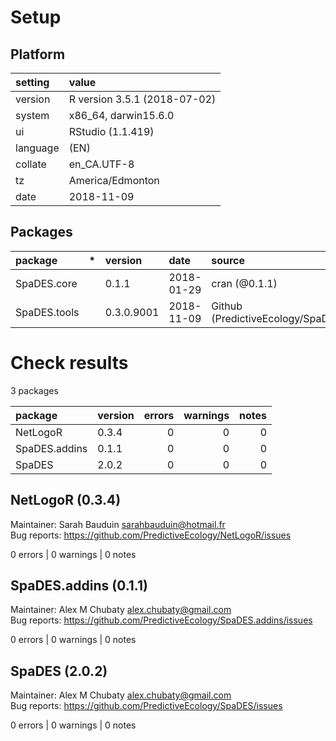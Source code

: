 # Setup

## Platform

|setting  |value                        |
|:--------|:----------------------------|
|version  |R version 3.5.1 (2018-07-02) |
|system   |x86_64, darwin15.6.0         |
|ui       |RStudio (1.1.419)            |
|language |(EN)                         |
|collate  |en_CA.UTF-8                  |
|tz       |America/Edmonton             |
|date     |2018-11-09                   |

## Packages

|package      |*  |version    |date       |source                                          |
|:------------|:--|:----------|:----------|:-----------------------------------------------|
|SpaDES.core  |   |0.1.1      |2018-01-29 |cran (@0.1.1)                                   |
|SpaDES.tools |   |0.3.0.9001 |2018-11-09 |Github (PredictiveEcology/SpaDES.tools@42a02a1) |

# Check results

3 packages

|package       |version | errors| warnings| notes|
|:-------------|:-------|------:|--------:|-----:|
|NetLogoR      |0.3.4   |      0|        0|     0|
|SpaDES.addins |0.1.1   |      0|        0|     0|
|SpaDES        |2.0.2   |      0|        0|     0|

## NetLogoR (0.3.4)
Maintainer: Sarah Bauduin <sarahbauduin@hotmail.fr>  
Bug reports: https://github.com/PredictiveEcology/NetLogoR/issues

0 errors | 0 warnings | 0 notes

## SpaDES.addins (0.1.1)
Maintainer: Alex M Chubaty <alex.chubaty@gmail.com>  
Bug reports: https://github.com/PredictiveEcology/SpaDES.addins/issues

0 errors | 0 warnings | 0 notes

## SpaDES (2.0.2)
Maintainer: Alex M Chubaty <alex.chubaty@gmail.com>  
Bug reports: https://github.com/PredictiveEcology/SpaDES/issues

0 errors | 0 warnings | 0 notes


